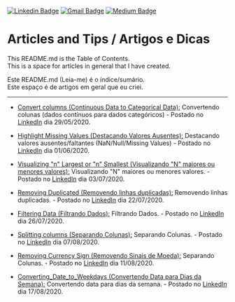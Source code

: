 [![Linkedin Badge](https://img.shields.io/badge/-LinkedIn-blue?style=for-the-badge&logo=Linkedin&logoColor=white&link=https:https://www.linkedin.com/in/janderfg/)](https://www.linkedin.com/in/janderfg/)
[![Gmail Badge](https://img.shields.io/badge/-Gmail-c14438?style=for-the-badge&logo=Gmail&logoColor=white&link=mailto:janderfernandes@gmail.com)](mailto:janderfernandes@gmail.com)
[![Medium Badge](https://img.shields.io/badge/-Medium-black?style=for-the-badge&logo=Medium&logoColor=white&link=https:https://medium.com/@janderfernandes)](mailto:janderfernandes@gmail.com)




# Articles and Tips / Artigos e Dicas
This README.md is the Table of Contents.  
This is a space for articles in general that I have created.

Este README.md (Leia-me) é o índice/sumário.  
Este espaço é de artigos em geral que eu criei.

---

- [Convert columns (Continuous Data to Categorical Data):](https://github.com/janderfg/Articles/blob/master/Convert_columns_continuous_data_to_categorical_data.ipynb "Github") Convertendo colunas (dados contínuos para dados categóricos) - Postado no [LinkedIn](https://www.linkedin.com/posts/janderfg_python-pandas-cientistadedados-activity-6672195467528417280-_tNL) dia 29/05/2020.

- [Highlight Missing Values (Destacando Valores Ausentes):](https://github.com/janderfg/Articles/blob/master/Highlight_Missing_Values.ipynb "Github") Destacando valores ausentes/faltantes (NaN/Null/Missing Values) - Postado no [LinkedIn](https://www.linkedin.com/posts/janderfg_python-dados-pandas-activity-6673209646381117440-zmEX) dia 01/06/2020.

- [Visualizing "n" Largest or "n" Smallest (Visualizando "N" maiores ou menores valores):](https://github.com/janderfg/Articles/blob/master/Visualizing_N_Largest_or_N_Smallest.ipynb "Github") Visualizando "N" maiores ou menores valores. - Postado no [LinkedIn](https://www.linkedin.com/posts/janderfg_pandas-python-anaerlisededados-activity-6684800036510994432-6V1-) dia 03/07/2020.

- [Removing Duplicated (Removendo linhas duplicadas):](https://github.com/janderfg/Articles/blob/master/Removing_Duplicated.ipynb "Github") Removendo linhas duplicadas. - Postado no [LinkedIn](https://www.linkedin.com/posts/janderfg_pandas-python-datascience-activity-6691690291704971265-56Km-) dia 22/07/2020.

- [Filtering Data (Filtrando Dados):](https://github.com/janderfg/Articles/blob/master/Filtering_Data.ipynb "Github") Filtrando Dados. - Postado no [LinkedIn](https://www.linkedin.com/posts/janderfg_pandas-python-anaerlisededados-activity-6693149091528011776-c8fa) dia 26/07/2020.

- [Splitting columns (Separando Colunas):](https://github.com/janderfg/Articles/blob/master/Split_Columns_first_names_last_names.ipynb "Github") Separando Colunas. - Postado no [LinkedIn](https://www.linkedin.com/posts/janderfg_python-analistadedados-cientistadedados-activity-6697472851856900096-7EZA) dia 07/08/2020.

- [Removing Currency Sign (Removendo Sinais de Moeda):](https://github.com/janderfg/Articles/blob/master/Removing_Currency_Sign.ipynb "Github") Separando Colunas. - Postado no [LinkedIn](https://www.linkedin.com/posts/janderfg_python-pandas-analisededados-activity-6698925709588512768-kAx0) dia 11/08/2020.

- [Converting_Date_to_Weekdays (Convertendo Data para Dias da Semana):](https://github.com/janderfg/Articles/blob/master/Converting_Date_to_Weekdays.ipynb "Github") Convertendo data para dias da semana. - Postado no [LinkedIn](https://www.linkedin.com/posts/janderfg_analisededados-python-pandas-activity-6701093712270819328-okxk) dia 17/08/2020.





